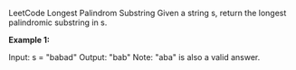 LeetCode Longest Palindrom Substring
Given a string s, return the longest palindromic substring in s.

**Example 1:**

Input: s = "babad"
Output: "bab"
Note: "aba" is also a valid answer.
